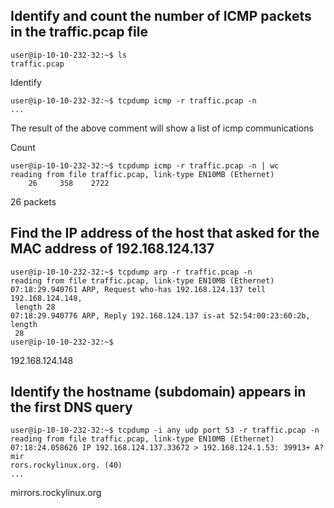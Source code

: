 ## Identify and count the number of ICMP packets in the traffic.pcap file

    user@ip-10-10-232-32:~$ ls
    traffic.pcap
    
Identify
  
    user@ip-10-10-232-32:~$ tcpdump icmp -r traffic.pcap -n
    ...

The result of the above comment will show a list of icmp communications

Count
    
    user@ip-10-10-232-32:~$ tcpdump icmp -r traffic.pcap -n | wc
    reading from file traffic.pcap, link-type EN10MB (Ethernet)
        26     358    2722

26 packets

## Find the IP address of the host that asked for the MAC address of 192.168.124.137

    user@ip-10-10-232-32:~$ tcpdump arp -r traffic.pcap -n
    reading from file traffic.pcap, link-type EN10MB (Ethernet)
    07:18:29.940761 ARP, Request who-has 192.168.124.137 tell 192.168.124.148,
     length 28
    07:18:29.940776 ARP, Reply 192.168.124.137 is-at 52:54:00:23:60:2b, length
     28
    user@ip-10-10-232-32:~$ 
    
192.168.124.148

## Identify the hostname (subdomain) appears in the first DNS query

    user@ip-10-10-232-32:~$ tcpdump -i any udp port 53 -r traffic.pcap -n
    reading from file traffic.pcap, link-type EN10MB (Ethernet)
    07:18:24.058626 IP 192.168.124.137.33672 > 192.168.124.1.53: 39913+ A? mir
    rors.rockylinux.org. (40)
    ...

mirrors.rockylinux.org
